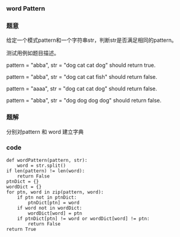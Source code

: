 ### word Pattern
### 题意
给定一个模式pattern和一个字符串str，判断str是否满足相同的pattern。

测试用例如题目描述。

pattern = "abba", str = "dog cat cat dog" should return true.

pattern = "abba", str = "dog cat cat fish" should return false.

pattern = "aaaa", str = "dog cat cat dog" should return false.

pattern = "abba", str = "dog dog dog dog" should return false.

### 题解
分别对pattern 和 word 建立字典

### code
    def wordPattern(pattern, str):
    	word = str.split()
    if len(pattern) != len(word):
        return False
    ptnDict = {}
    wordDict = {}
    for ptn, word in zip(pattern, word):
        if ptn not in ptnDict:
            ptnDict[ptn] = word
        if word not in wordDict:
            wordDict[word] = ptn
        if ptnDict[ptn] != word or wordDict[word] != ptn:
            return False
    return True